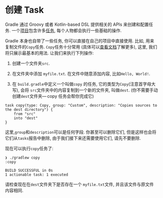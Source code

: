 # 创建 Task

Gradle 通过 Groovy 或者 Kotlin-based DSL 提供相关的 APIs 来创建和配置任务. 一个[项目](https://docs.gradle.org/4.6/dsl/org.gradle.api.Project.html)包含许多[任务](https://docs.gradle.org/4.6/dsl/org.gradle.api.Task.html), 每个人物都会执行一些基础的操作.

Gradle 本身也自带了一些任务, 你可以直接在自己的项目中直接使用. 比如, 用来复制文件的`Copy`任务. `Copy`任务十分常用 \(具体可以[查看文档](https://docs.gradle.org/4.6/dsl/org.gradle.api.tasks.Copy.html)了解更多\), 这里, 我们将只展示最基本的用法. 让我们来执行下列操作:

1. 创建一个文件夹`src`.

2. 在文件夹中添加 `myfile.txt`.  在文件中随意添加内容, 比如`Hello, World!`.

3. 在 `build.gradle`中定义一个叫做`copy` 的任务, 它的类型为`Copy`\(注意首字母大写\), 会将 `src`文件夹中的内容复制到一个新的文件夹, 叫做`dest`. \(你不需要手动创建`dest`文件夹— copy 任务会帮你完成它\)

```
task copy(type: Copy, group: "Custom", description: "Copies sources to the dest directory") {
    from "src"
    into "dest"
}
```

这里,`group`和`description`可以是任何字段. 你甚至可以删除它们, 但是这样也会将它们从`tasks`报告中删除, 由于我们接下来还需要使用它们, 请先不要删除.

现在可以执行`copy`任务了:

```
❯ ./gradlew copy
:copy

BUILD SUCCESSFUL in 0s
1 actionable task: 1 executed
```

请检查现在在`dest`文件夹下是否存在一个 `myfile.txt`文件, 并且该文件与原文件内容相同.

